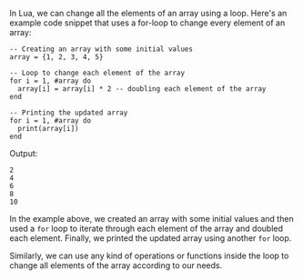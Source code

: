 In Lua, we can change all the elements of an array using a loop. Here's an example code snippet that uses a for-loop to change every element of an array:

```
-- Creating an array with some initial values
array = {1, 2, 3, 4, 5}

-- Loop to change each element of the array
for i = 1, #array do
  array[i] = array[i] * 2 -- doubling each element of the array
end

-- Printing the updated array
for i = 1, #array do
  print(array[i])
end
```

Output:
```
2
4
6
8
10
```

In the example above, we created an array with some initial values and then used a `for` loop to iterate through each element of the array and doubled each element. Finally, we printed the updated array using another `for` loop.

Similarly, we can use any kind of operations or functions inside the loop to change all elements of the array according to our needs.